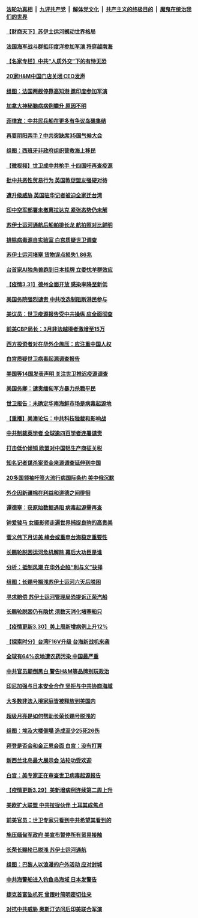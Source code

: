 ####  [法轮功真相](../../../../basic/blob/master/README.md?t=04010831) &nbsp;|&nbsp; [九评共产党](../../../../9ping.md/blob/master/README.md?t=04010831) &nbsp;|&nbsp; [解体党文化](../../../../jtdwh.md/blob/master/README.md?t=04010831)  &nbsp;|&nbsp; [共产主义的终极目的](../../../../gczydzjmd.md/blob/master/README.md?t=04010831) &nbsp;|&nbsp; [魔鬼在统治我们的世界](../../../../mgztzwmdsj.md/blob/master/README.md?t=04010831) 

#### [【财商天下】苏伊士运河撼动世界格局](../pages/nsc418/n12849007.md?t=04010831) 

#### [法国海军战斗群抵印度洋参加军演 将穿越南海](../pages/nsc418/n12849190.md?t=04010831) 

#### [【名家专栏】中共“人质外交”下的有恃无恐](../pages/nsc418/n12849304.md?t=04010831) 

#### [20家H&M中国门店关闭 CEO发声](../pages/nsc418/n12849477.md?t=04010831) 

#### [组图：法国两舰停靠高知港 邀印度参加军演](../pages/nsc418/n12848266.md?t=04010831) 

#### [加拿大神秘脑病病例攀升 原因不明](../pages/nsc418/n12849114.md?t=04010831) 

#### [菲律宾：中共民兵船在更多有争议岛礁集结](../pages/nsc418/n12849107.md?t=04010831) 

#### [再耍阴阳两手？中共突缺席35国气候大会](../pages/nsc418/n12849155.md?t=04010831) 

#### [组图：西班牙非政府组织营救海上移民](../pages/nsc418/n12846117.md?t=04010831) 

#### [【微视频】世卫成中共枪手 十四国吁再查疫源](../pages/nsc418/n12848715.md?t=04010831) 

#### [批中共恶性贸易行为 英国敦促盟友强硬对待](../pages/nsc418/n12848584.md?t=04010831) 

#### [遭升级威胁 英国驻华记者被迫全家迁台湾](../pages/nsc418/n12848878.md?t=04010831) 

#### [印中空军部署未撤离拉达克 紧张态势仍未解](../pages/nsc418/n12848815.md?t=04010831) 

#### [苏伊士运河通航后船舶排长龙 航拍照对比鲜明](../pages/nsc418/n12848315.md?t=04010831) 

#### [排除病毒源自实验室 白宫质疑世卫调查](../pages/nsc418/n12848770.md?t=04010831) 

#### [苏伊士运河堵塞 货物误点损失1.86兆](../pages/nsc418/n12848603.md?t=04010831) 

#### [台首家AI独角兽跑到日本挂牌 立委忧羊群效应](../pages/nsc418/n12848607.md?t=04010831) 

#### [【疫情3.31】德州全面开放  感染率降至新低](../pages/nsc418/n12848091.md?t=04010831) 

#### [美国务院强烈谴责 中共改选制阻断港民参与](../pages/nsc418/n12847950.md?t=04010831) 

#### [美议员：世卫疫源报告受中共操纵 应全面彻查](../pages/nsc418/n12847592.md?t=04010831) 

#### [前美CBP局长：3月非法越境者激增至15万](../pages/nsc418/n12847405.md?t=04010831) 

#### [西方投资者对在华外企施压：应注重中国人权](../pages/nsc418/n12847297.md?t=04010831) 

#### [白宫质疑世卫病毒起源调查报告](../pages/nsc418/n12847206.md?t=04010831) 

#### [美国等14国发表声明 关注世卫推迟疫源调查](../pages/nsc418/n12847214.md?t=04010831) 

#### [美国务卿：谴责缅甸军方暴力杀戮平民](../pages/nsc418/n12846955.md?t=04010831) 

#### [世卫报告：未确定华南海鲜市场是病毒起源地](../pages/nsc418/n12846817.md?t=04010831) 

#### [【重播】美澳论坛：中共科技独裁和影响战](../pages/nsc418/n12846209.md?t=04010831) 

#### [中共制裁英学者 全球逾四百学者连署谴责](../pages/nsc418/n12846498.md?t=04010831) 

#### [打击低价倾销 欧盟对中国铝生产商征关税](../pages/nsc418/n12846666.md?t=04010831) 

#### [知名记者谋杀案资金来源调查延伸到中国](../pages/nsc418/n12846298.md?t=04010831) 

#### [20多国领袖吁签大流行病国际条约 美中俄沉默](../pages/nsc418/n12846600.md?t=04010831) 

#### [外企因新疆棉在利益和道德之间徘徊](../pages/nsc418/n12845977.md?t=04010831) 

#### [谭德塞：获原始数据遇阻 病毒起源需再查](../pages/nsc418/n12846580.md?t=04010831) 

#### [钟爱骏马 女摄影师走遍世界捕捉良驹的高贵美](../pages/nsc418/n12846055.md?t=04010831) 

#### [菅义伟下月访美 峰会或重申台海稳定重要性](../pages/nsc418/n12846350.md?t=04010831) 

#### [长赐轮脱困运河危机解除 幕后大功臣是谁](../pages/nsc418/n12846418.md?t=04010831) 

#### [分析：抵制风潮 在华外企陷“利与义”抉择](../pages/nsc418/n12846386.md?t=04010831) 

#### [组图：长赐号搁浅苏伊士运河六天后脱困](../pages/nsc418/n12845574.md?t=04010831) 

#### [寻求赔偿 苏伊士运河管理局恐提诉正荣汽船](../pages/nsc418/n12845914.md?t=04010831) 

#### [长赐轮脱困仍有隐忧 须数天消化堵塞船只](../pages/nsc418/n12845890.md?t=04010831) 

#### [【疫情更新3.30】美上周新增病例上升12%](../pages/nsc418/n12845486.md?t=04010831) 

#### [【探索时分】台湾F16V升级 台海新战机来袭](../pages/nsc418/n12844511.md?t=04010831) 

#### [全球有64%农地遭农药污染 中国最严重](../pages/nsc418/n12845402.md?t=04010831) 

#### [中共官员颠倒黑白 警告H&M等品牌别玩政治](../pages/nsc418/n12844502.md?t=04010831) 

#### [印尼加强与日本安全合作 坚拒与中共协商海域](../pages/nsc418/n12844812.md?t=04010831) 

#### [大多数非法入境家庭皆被释放到美国内](../pages/nsc418/n12844824.md?t=04010831) 

#### [超级月亮是如何帮助长荣长赐号脱浅的](../pages/nsc418/n12844130.md?t=04010831) 

#### [组图：埃及大楼倒塌 造成至少25死26伤](../pages/nsc418/n12843033.md?t=04010831) 

#### [拜登是否会和金正恩会面 白宫：没有打算](../pages/nsc418/n12844183.md?t=04010831) 

#### [新西兰北岛最大展示会 法轮功受欢迎](../pages/nsc418/n12843346.md?t=04010831) 

#### [白宫：美专家正在审查世卫病毒起源报告](../pages/nsc418/n12843930.md?t=04010831) 

#### [【疫情更新3.29】美新增病例连续第二周上升](../pages/nsc418/n12842865.md?t=04010831) 

#### [美欧扩大联盟 中共拉拢伙伴 土耳其成焦点](../pages/nsc418/n12843802.md?t=04010831) 

#### [前美官员：世卫专家只看到中共希望其看到的](../pages/nsc418/n12843716.md?t=04010831) 

#### [施压缅甸军政府 美宣布暂停所有贸易接触](../pages/nsc418/n12843746.md?t=04010831) 

#### [长荣长赐轮已脱浅 苏伊士运河通航](../pages/nsc418/n12843547.md?t=04010831) 

#### [组图：巴黎人以浪漫的户外活动 应对封城](../pages/nsc418/n12843121.md?t=04010831) 

#### [中共海警船进入钓鱼岛海域 日本发警告](../pages/nsc418/n12843411.md?t=04010831) 

#### [捷克首富坠机死 曾跟叶简明密切往来](../pages/nsc418/n12843194.md?t=04010831) 

#### [对抗中共威胁 奥斯汀访问后印美联合军演](../pages/nsc418/n12843125.md?t=04010831) 

